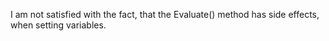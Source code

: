 ﻿I am not satisfied with the fact, that the Evaluate() method has side effects, when setting variables.
